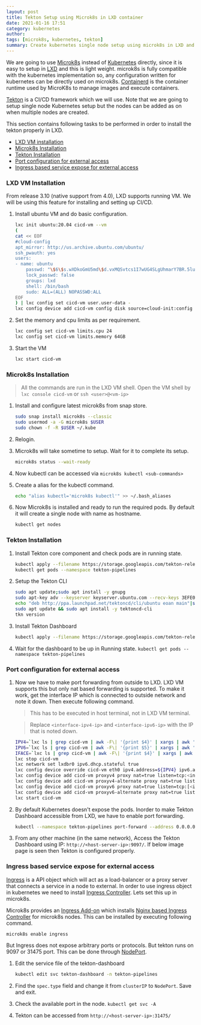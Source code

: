 ```yaml
---
layout: post
title: Tekton Setup using Microk8s in LXD container
date: 2021-01-16 17:51
category: kubernetes
author: 
tags: [microk8s, kubernetes, tekton]
summary: Create kubernetes single node setup using microk8s in LXD and setting up tekton in it
---
```


We are going to use [Microk8s](https://microk8s.io/) instead of [Kubernetes](https://kubernetes.io/) directly, since it is easy to setup in [LXD](https://linuxcontainers.org/lxd/introduction/) and this is light weight. microk8s is fully compatible with the kubernetes implementation so, any configuration written for kubernetes can be directly used on microk8s. [Containerd](https://containerd.io/) is the container runtime used by MicroK8s to manage images and execute containers.

[Tekton](https://tekton.dev/) is a CI/CD framework which we will use. Note that we are going to setup single node Kubernetes setup but the nodes can be added as on when multiple nodes are created.

This section contains following tasks to be performed in order to install the tekton properly in LXD.

* [LXD VM installation](#lxd-vm-installation)
* [Microk8s Installation](#microk8s-installation)
* [Tekton Installation](#tekton-installation)
* [Port configuration for external access](#port-configuration-for-external-access)
* [Ingress based service expose for external access](#ingress-based-service-expose-for-external-access)

### LXD VM Installation

From release 3.10 (native support from 4.0), LXD supports running VM. We will be using this feature for installing and setting up CI/CD.

1. Install ubuntu VM and do basic configuration.

    ``` bash
    lxc init ubuntu:20.04 cicd-vm --vm
    (
    cat << EOF
    #cloud-config
    apt_mirror: http://us.archive.ubuntu.com/ubuntu/
    ssh_pwauth: yes
    users:
    - name: ubuntu
        passwd: "\$6\$s.wXDkoGmU5md\$d.vxMQSvtcs1I7wUG4SLgUhmarY7BR.5lusJq1D9U9EnHK2LJx18x90ipsg0g3Jcomfp0EoGAZYfgvT22qGFl/"
        lock_passwd: false
        groups: lxd
        shell: /bin/bash
        sudo: ALL=(ALL) NOPASSWD:ALL
    EOF
    ) | lxc config set cicd-vm user.user-data -
    lxc config device add cicd-vm config disk source=cloud-init:config
    ```

2. Set the memory and cpu limits as per requirement.

    ``` bash
    lxc config set cicd-vm limits.cpu 24
    lxc config set cicd-vm limits.memory 64GB
    ```

3. Start the VM

    ``` bash
    lxc start cicd-vm
    ```

### Microk8s Installation

> All the commands are run in the LXD VM shell. Open the VM shell by `lxc console cicd-vm` or `ssh <user>@<vm-ip>`

1. Install and configure latest microk8s from snap store.

    ``` bash
    sudo snap install microk8s --classic
    sudo usermod -a -G microk8s $USER
    sudo chown -f -R $USER ~/.kube
    ```

2. Relogin.
3. Microk8s will take sometime to setup. Wait for it to complete its setup.

    ``` bash
    microk8s status --wait-ready
    ```

4. Now kubectl can be accessed via `microk8s kubectl <sub-commands>`
5. Create a alias for the kubectl command.

    ``` bash
    echo "alias kubectl='microk8s kubectl'" >> ~/.bash_aliases
    ```

6. Now Microk8s is installed and ready to run the required pods. By default it will create a single node with name as hostname.

    ``` bash
    kubectl get nodes
    ```

### Tekton Installation

1. Install Tekton core component and check pods are in running state.

    ``` bash
    kubectl apply --filename https://storage.googleapis.com/tekton-releases/pipeline/latest/release.yaml
    kubectl get pods --namespace tekton-pipelines
    ```

2. Setup the Tekton CLI

    ``` bash
    sudo apt update;sudo apt install -y gnupg
    sudo apt-key adv --keyserver keyserver.ubuntu.com --recv-keys 3EFE0E0A2F2F60AA
    echo "deb http://ppa.launchpad.net/tektoncd/cli/ubuntu eoan main"|sudo tee /etc/apt/sources.list.d/tektoncd-ubuntu-cli.list
    sudo apt update && sudo apt install -y tektoncd-cli
    tkn version
    ```

3. Install Tekton Dashboard

    ``` bash
    kubectl apply --filename https://storage.googleapis.com/tekton-releases/dashboard/latest/tekton-dashboard-release.yaml
    ```

4. Wait for the dashboard to be up in Running state. `kubectl get pods --namespace tekton-pipelines`

### Port configuration for external access

1. Now we have to make port forwarding from outside to LXD. LXD VM supports this but only nat based forwarding is supported. To make it work, get the interface IP which is connected to outside network and note it down. Then execute following command.

    > This has to be executed in host terminal, not in LXD VM terminal.

    > Replace `<interface-ipv4-ip>` and `<interface-ipv6-ip>` with the IP that is noted down.

    ``` bash
    IPV4=`lxc ls | grep cicd-vm | awk -F\| '{print $4}' | xargs | awk '{print $1}' | xargs`
    IPV6=`lxc ls | grep cicd-vm | awk -F\| '{print $5}' | xargs | awk '{print $1}' | xargs`
    IFACE=`lxc ls | grep cicd-vm | awk -F\| '{print $4}' | xargs | awk '{print $2}' | xargs | sed 's/[()]//g'`
    lxc stop cicd-vm
    lxc network set lxdbr0 ipv6.dhcp.stateful true
    lxc config device override cicd-vm eth0 ipv4.address=${IPV4} ipv6.address=${IPV6}
    lxc config device add cicd-vm proxyv4 proxy nat=true listen=tcp:<interface-ipv4-ip>:9097 connect=tcp:0.0.0.0:9097
    lxc config device add cicd-vm proxyv4-alternate proxy nat=true listen=tcp:<interface-ipv4-ip>:31475 connect=tcp:0.0.0.0:31475
    lxc config device add cicd-vm proxyv6 proxy nat=true listen=tcp:[<interface-ipv6-ip>]:9097 connect=tcp:[::]:9097
    lxc config device add cicd-vm proxyv6-alternate proxy nat=true listen=tcp:[<interface-ipv6-ip>]:31475 connect=tcp:[::]:31475
    lxc start cicd-vm
    ```

2. By default Kubernetes doesn't expose the pods. Inorder to make Tekton Dashboard accessible from LXD, we have to enable port forwarding.

    ``` bash
    kubectl --namespace tekton-pipelines port-forward --address 0.0.0.0 svc/tekton-dashboard 9097:9097
    ```

3. From any other machine (in the same network), Access the Tekton Dashboard using IP: `http://<host-server-ip>:9097/`. If below image page is seen then Tekton is configured properly.

### Ingress based service expose for external access

[Ingress](https://kubernetes.io/docs/concepts/services-networking/ingress/) is a API object which will act as a load-balancer or a proxy server that connects a service in a node to external. In order to use ingress object in kubernetes we need to install [Ingress Controller](https://kubernetes.io/docs/concepts/services-networking/ingress-controllers/). Lets set this up in microk8s.

Microk8s provides an [Ingress Add-on](https://microk8s.io/docs/addon-ingress) which installs [Nginx based Ingress Controller](https://github.com/kubernetes/ingress-nginx) for microk8s nodes. This can be installed by executing following command.

    microk8s enable ingress

But Ingress does not expose arbitrary ports or protocols. But tekton runs on 9097 or 31475 port. This can be done through [NodePort](https://kubernetes.io/docs/concepts/services-networking/service/#nodeport).

1. Edit the service file of the tekton-dashboard

    ``` bash
    kubectl edit svc tekton-dashboard -n tekton-pipelines
    ```

2. Find the `spec.type` field and change it from `clusterIP` to `NodePort`. Save and exit.
3. Check the available port in the node. `kubectl get svc -A`
4. Tekton can be accessed from `http://<host-server-ip>:31475/`


